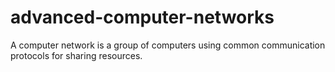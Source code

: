 # advanced-computer-networks
A computer network is a group of computers using common communication protocols for sharing resources.
